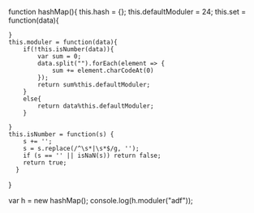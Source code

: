 function hashMap(){
    this.hash = {};
    this.defaultModuler = 24;
    this.set = function(data){

    }
    this.moduler = function(data){
        if(!this.isNumber(data)){
            var sum = 0;
            data.split("").forEach(element => {
                sum += element.charCodeAt(0)
            });
            return sum%this.defaultModuler;
        }
        else{
            return data%this.defaultModuler;
        }
        
    }
    this.isNumber = function(s) {
        s += ''; 
        s = s.replace(/^\s*|\s*$/g, '');
        if (s == '' || isNaN(s)) return false;
        return true;
      }
}





var h = new hashMap();
console.log(h.moduler("adf"));